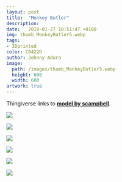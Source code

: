 ```yaml
---
layout: post
title:  "Monkey Butler"
description: 
date:   2019-01-27 10:51:47 +0100
img: thumb_MonkeyButler5.webp
tags: 
- 3Dprinted
color: C0422D
author: Johnny Adora
image:
  path: /images/thumb_MonkeyButler5.webp
  height: 600
  width: 600
artwork: true
---
```

Thingiverse links to [**model by scampbell**](https://www.thingiverse.com/thing:2768992).


![]({{site.baseurl}}/images/MonkeyButler1.webp)

![]({{site.baseurl}}/images/MonkeyButler2.webp)

![]({{site.baseurl}}/images/MonkeyButler3.webp)

![]({{site.baseurl}}/images/MonkeyButler4.webp)

![]({{site.baseurl}}/images/MonkeyButler5.webp)

![]({{site.baseurl}}/images/MonkeyButler6.webp)